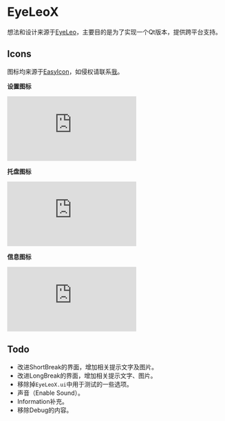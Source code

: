 # EyeLeoX
想法和设计来源于[EyeLeo](http://eyeleo.com)，主要目的是为了实现一个Qt版本，提供跨平台支持。



## Icons
图标均来源于[EasyIcon](www.easyicon.net)，如侵权请联系[我](mailto:goclisyyh@gmail.com)。

__设置图标__

![设置](http://www.easyicon.net/api/resize_png_new.php?id=1182692&size=32)

__托盘图标__

![托盘](http://www.easyicon.net/api/resize_png_new.php?id=1179072&size=32)

__信息图标__

![信息](http://www.easyicon.net/api/resize_png_new.php?id=1182645&size=32)

## Todo
- 改进ShortBreak的界面，增加相关提示文字及图片。
- 改进LongBreak的界面，增加相关提示文字、图片。
- 移除掉`EyeLeoX.ui`中用于测试的一些选项。
- 声音（Enable Sound）。
- Information补充。
- 移除Debug的内容。